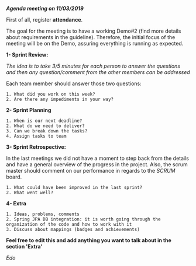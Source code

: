 ***Agenda meeting on 11/03/2019***

First of all, register **attendance**.

The goal for the meeting is to have a working Demo#2 (find more details about requirements in the guideline). Therefore, the initial focus of the meeting will be on the Demo, assuring everything is running as expected.

**1- Sprint Review:**

*The idea is to take 3/5 minutes for each person to answer the questions and then any question/comment from the other members can be addressed*

Each team member should answer those two questions:

	1. What did you work on this week?
	2. Are there any impediments in your way?

**2- Sprint Planning**

	1. When is our next deadline?
	2. What do we need to deliver?
	3. Can we break down the tasks?
	4. Assign tasks to team

**3- Sprint Retrospective:**

In the last meetings we did not have a moment to step back from the details and have a general overview of the progress in the project. Also, the scrum master should comment on our performance in regards to the _SCRUM_ board.

	1. What could have been improved in the last sprint?
	2. What went well?
	
**4- Extra**

	1. Ideas, problems, comments
    2. Spring JPA DB integration: it is worth going through the organization of the code and how to work with it
    3. Discuss about mappings (badges and achievements)
__Feel free to edit this and add anything you want to talk about in the section 'Extra'__


_Edo_